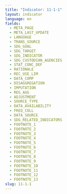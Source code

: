 ```yaml
---
title: "Indicator: 11-1-1"
layout: indicator
language: en
fields:
  - META_PAGE
  - META_LAST_UPDATE
  - LANGUAGE
  - TRANS_SOURCE
  - SDG_GOAL
  - SDG_TARGET
  - SDG_INDICATOR
  - SDG_CUSTODIAN_AGENCIES
  - STAT_CONC_DEF
  - RATIONALE
  - REC_USE_LIM
  - DATA_COMP
  - DISAGGREGATION
  - IMPUTATION
  - REG_AGG
  - ADJUSTMENT
  - SOURCE_TYPE
  - DATA_AVAILABILITY
  - FREQ_COLL
  - DATA_SOURCE
  - SDG_RELATED_INDICATORS
  - FOOTNOTE_1
  - FOOTNOTE_2
  - FOOTNOTE_3
  - FOOTNOTE_4
  - FOOTNOTE_5
  - FOOTNOTE_6
  - FOOTNOTE_7
  - FOOTNOTE_8
  - FOOTNOTE_9
  - FOOTNOTE_10
  - FOOTNOTE_11
  - FOOTNOTE_12
  - FOOTNOTE_13
slug: 11-1-1
---
```

